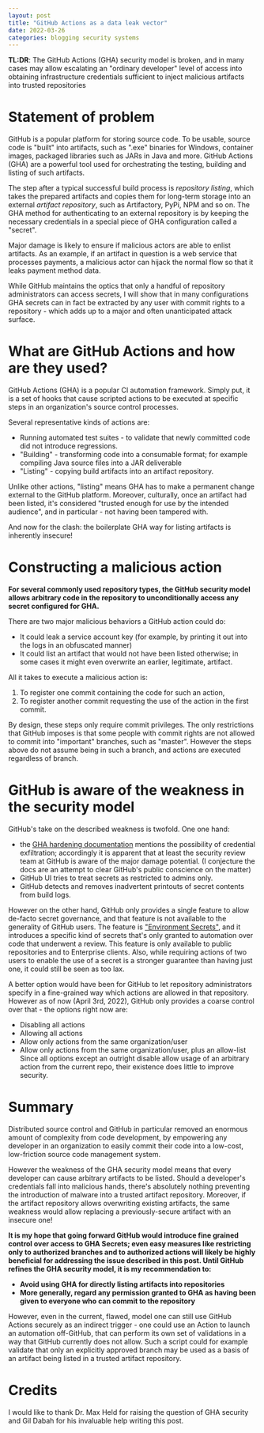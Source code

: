 ```yaml
---
layout: post
title: "GitHub Actions as a data leak vector"
date: 2022-03-26
categories: blogging security systems
---
```

**TL:DR**: The GitHub Actions (GHA) security model is broken, and in many cases may allow escalating an "ordinary developer" level of access into obtaining infrastructure credentials sufficient to inject malicious artifacts into trusted repositories

# Statement of problem
GitHub is a popular platform for storing source code. To be usable, source code is "built" into artifacts, such as ".exe" binaries for Windows, container images, packaged libraries such as JARs in Java and more. GitHub Actions (GHA) are a powerful tool used for orchestrating the testing, building and listing of such artifacts.

The step after a typical successful build process is *repository listing*, which takes the prepared artifacts and copies them for long-term storage into an external *artifact repository*, such as Artifactory, PyPi, NPM and so on. The GHA method for authenticating to an external repository is by keeping the necessary credentials in a special piece of GHA configuration called a "secret". 

Major damage is likely to ensure if malicious actors are able to enlist artifacts. As an example, if an artifact in question is a web service that processes payments, a malicious actor can hijack the normal flow so that it leaks payment method data.

While GitHub maintains the optics that only a handful of repository administrators can access secrets, I will show that in many configurations GHA secrets can in fact be extracted by any user with commit rights to a repository - which adds up to a major and often unanticipated attack surface.

# What are GitHub Actions and how are they used?
GitHub Actions (GHA) is a popular CI automation framework. Simply put, it is a set of hooks that cause scripted actions to be executed at specific steps in an organization's source control processes. 

Several representative kinds of actions are:
- Running automated test suites - to validate that newly committed code did not introduce regressions.
- "Building" - transforming code into a consumable format; for example compiling Java source files into a JAR deliverable
- "Listing" - copying build artifacts into an artifact repository.

Unlike other actions, "listing" means GHA has to make a permanent change external to the GitHub platform. Moreover, culturally, once an artifact had been listed, it's considered "trusted enough for use by the intended audience", and in particular - not having been tampered with.

And now for the clash: the boilerplate GHA way for listing artifacts is inherently insecure!

# Constructing a malicious action
**For several commonly used repository types, the GitHub security model allows arbitrary code in the repository to unconditionally access any secret configured for GHA.**

There are two major malicious behaviors a GitHub action could do:
- It could leak a service account key (for example, by printing it out into the logs in an obfuscated manner)
- It could list an artifact that would not have been listed otherwise; in some cases it might even overwrite an earlier, legitimate, artifact.

All it takes to execute a malicious action is:
1. To register one commit containing the code for such an action,
2. To register another commit requesting the use of the action in the first commit.

By design, these steps only require commit privileges. The only restrictions that GitHub imposes is that some people with commit rights are not allowed to commit into "important" branches, such as "master". However the steps above do not assume being in such a branch, and actions are executed regardless of branch.

# GitHub is aware of the weakness in the security model
GitHub's take on the described weakness is twofold. One one hand:
-  the [GHA hardening documentation](https://docs.github.com/en/actions/security-guides/security-hardening-for-github-actions) mentions  the possibility of credential exfiltration; accordingly it is apparent that at least the security review team at GitHub is aware of the major damage potential. (I conjecture the docs are an attempt to clear GitHub's public conscience on the matter)
- GitHub UI tries to treat secrets as restricted to admins only. 
- GitHub detects and removes inadvertent printouts of secret contents from build logs.

However on the other hand, GitHub only provides a single feature to allow de-facto secret governance, and that feature is not available to the generality of GitHub users. The feature is ["Environment Secrets"](https://docs.github.com/en/actions/deployment/targeting-different-environments/using-environments-for-deployment), and it introduces a specific kind of secrets that's only granted to automation over code that underwent a review. This feature is only available to public repositories and to Enterprise clients. Also, while requiring actions of two users to enable the use of a secret is a stronger guarantee than having just one, it could still be seen as too lax.

A better option would have been for GitHub to let repository administrators specify in a fine-grained way which actions are allowed in that repository. However as of now (April 3rd, 2022), GitHub only provides a coarse control over that - the options right now are:
- Disabling all actions
- Allowing all actions
- Allow only actions from the same organization/user
- Allow only actions from the same organization/user, plus an allow-list
Since all options except an outright disable allow usage of an arbitrary action from the current repo, their existence does little to improve security.

# Summary
Distributed source control and GitHub in particular removed an enormous amount of complexity from code development, by empowering any developer in an organization to easily commit their code into a low-cost, low-friction source code management system.

However the weakness of the GHA security model means that every developer can cause arbitrary artifacts to be listed. Should a developer's credentials fall into malicious hands, there's absolutely nothing preventing the introduction of malware into a trusted artifact repository. Moreover, if the artifact repository allows overwriting existing artifacts, the same weakness would allow replacing a previously-secure artifact with an insecure one!

**It is my hope that going forward GitHub would introduce fine grained control over access to GHA Secrets; even easy measures like restricting only to authorized branches and to authorized actions will likely be highly beneficial for addressing the issue described in this post.
Until GitHub refines the GHA security model, it is my recommendation to:**
- **Avoid using GHA for directly listing artifacts into repositories**
- **More generally, regard any permission granted to GHA as having been given to everyone who can commit to the repository**

However, even in the current, flawed, model one can still use GitHub Actions securely as an indirect trigger - one could use an Action to launch an automation off-GitHub, that can perform its own set of validations in a way that GitHub currently does not allow. Such a script could for example validate that only an explicitly approved branch may be used as a basis of an artifact being listed in a trusted artifact repository.

# Credits
I would like to thank Dr. Max Held for raising the question of GHA security and Gil Dabah for his invaluable help writing this post.
